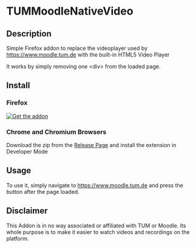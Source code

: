 # TUMMoodleNativeVideo

## Description

Simple Firefox addon to replace the videoplayer used by https://www.moodle.tum.de with the built-in HTML5 Video Player

It works by simply removing one \<div\> from the loaded page.

## Install

### Firefox
[![Get the addon](https://ffp4g1ylyit3jdyti1hqcvtb-wpengine.netdna-ssl.com/addons/files/2015/11/get-the-addon.png)](https://addons.mozilla.org/firefox/downloads/file/3675576/tummoodlenativevideo-1.0-fx.xpi)

### Chrome and Chromium Browsers

Download the zip from the [Release Page](https://github.com/twinoflink/TUMMoodleNativeVideo/releases/tag/1.0) and install the extension in Developer Mode

## Usage

To use it, simply navigate to https://www.moodle.tum.de and press the button after the page loaded.

## Disclaimer

This Addon is in no way associated or affiliated with TUM or Moodle.
Its whole purpose is to make it easier to watch videos and recordings on the platform.
